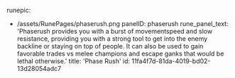 runepic:
  - /assets/RunePages/phaserush.png
panelID: phaserush
rune_panel_text: 'Phaserush provides you with a burst of movementspeed and slow resistance, providing you with a strong tool to get into the enemy backline or staying on top of people. It can also be used to gain favorable trades vs melee champions and escape ganks that would be lethal otherwise.'
title: 'Phase Rush'
id: 11fa4f7d-81da-4019-bd02-13d28054adc7
